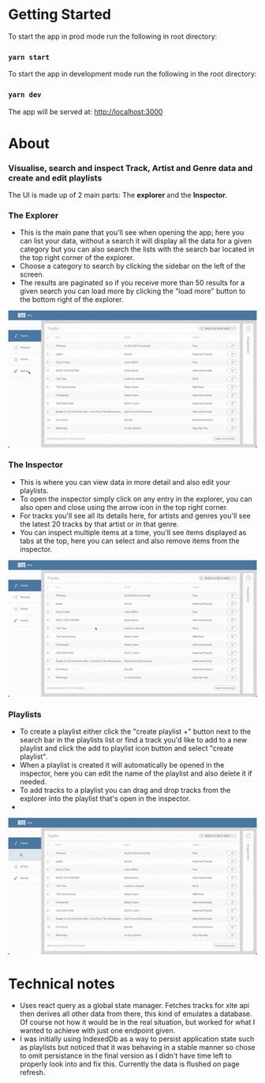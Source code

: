 # Getting Started

To start the app in prod mode run the following in root directory:

### `yarn start`

To start the app in development mode run the following in the root directory:

### `yarn dev`

The app will be served at: [http://localhost:3000](http://localhost:3000)

# About

### Visualise, search and inspect Track, Artist and Genre data and create and edit playlists

The UI is made up of 2 main parts: The **explorer** and the **Inspector**.

### The Explorer

- This is the main pane that you'll see when opening the app; 
here you can list your data, without a search it will display all the data 
for a given category but you can also search the lists with the search bar 
located in the top right corner of the explorer.
- Choose a category to search by clicking the sidebar on the left of the screen.
- The results are paginated so if you receive more than 50 results for a given 
search you can load more by clicking the "load more" button to the bottom 
right of the explorer.

![explorer.gif](gif%2Fexplorer.gif)

### The Inspector

- This is where you can view data in more detail and also edit your playlists.
- To open the inspector simply click on any entry in the explorer, you can also open and 
close using the arrow icon in the top right corner.
- For tracks you'll see all its details here, for artists and genres you'll see the latest 
20 tracks by that artist or in that genre.
- You can inspect multiple items at a time, you'll see items displayed as tabs at the top,
here you can select and also remove items from the inspector.

![inspector.gif](gif%2Finspector.gif)

### Playlists

- To create a playlist either click the "create playlist +" button next to the search bar in 
the playlists list or find a track you'd like to add to a new playlist and click the add to 
playlist icon button and select "create playlist".
- When a playlist is created it will automatically be opened in the inspector, here you can
edit the name of the playlist and also delete it if needed.
- To add tracks to a playlist you can drag and drop tracks from the explorer into the playlist 
that's open in the inspector.
- 
![playlists.gif](gif%2Fplaylists.gif)

# Technical notes

- Uses react query as a global state manager. Fetches tracks for xite api then derives all other data from there, 
this kind of emulates a database. Of course not how it would be in the real situation, but worked for what I wanted 
to achieve with just one endpoint given.  
- I was initially using IndexedDb as a way to persist application state such as playlists but noticed that it was
behaving in a stable manner so chose to omit persistance in the final version as I didn't have time left to properly 
look into and fix this. Currently the data is flushed on page refresh.
